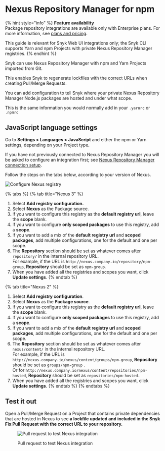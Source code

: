 # Nexus Repository Manager for npm

{% hint style="info" %}
**Feature availability**\
Package repository integrations are available only with Enterprise plans. For more information, see [plans and pricing](https://snyk.io/plans/).

This guide is relevant for Snyk Web UI integrations only; the Snyk CLI  supports Yarn and npm Projects with private Nexus Repository Manager registries.
{% endhint %}

Snyk can use Nexus Repository Manager with npm and Yarn Projects imported from Git.

This enables Snyk to regenerate lockfiles with the correct URLs when creating Pull/Merge Requests.

You can add configuration to tell Snyk where your private Nexus Repository Manager Node.js packages are hosted and under what scope.

This is the same information you would normally add in your `.yarnrc` or `.npmrc`

## JavaScript language settings

Go to **Settings > Languages > JavaScript** and either the npm or Yarn settings, depending on your Project type.

If you have not previously connected to Nexus Repository Manager you will be asked to configure an integration first; see [Nexus Repository Manager connection setup](./).

Follow the steps on the tabs below, according to your version of Nexus.

![Configure Nexus registry](<../../../../.gitbook/assets/Screenshot 2022-07-15 at 14.18.43.png>)

{% tabs %}
{% tab title="Nexus 3" %}
1. Select **Add registry configuration.**
2. Select **Nexus** as the Package source.
3. If you want to configure this registry as the **default registry url**, leave the **scope** blank.
4. If you want to configure **only scoped packages** to use this registry, add a **scope**.
5. If you want to add a mix of the **default registry url** and **scoped packages**, add multiple configurations, one for the default and one per scope.
6. The **Repository** section should be set as whatever comes after `repository/` in the internal repository URL.\
   For example, if the URL is `http://nexus.company.io/repository/npm-group`, **Repository** should be set as `npm-group.`
7. When you have added all the registries and scopes you want, click **Update settings**.
{% endtab %}

{% tab title="Nexus 2" %}
1. Select **Add registry configuration**.
2. Select **Nexus** as the **Package source**.
3. If you want to configure this registry as the **default registry url**, leave the **scope** blank.
4. If you want to configure **only scoped packages** to use this registry, add a **scope**.
5. If you want to add a mix of the **default registry url** and **scoped packages**, add multiple configurations, one for the default and one per scope.
6. The **Repository** section should be set as whatever comes after `nexus/content/` in the internal repository URL.\
   For example, if the URL is `http://nexus.company.io/nexus/content/groups/npm-group`, **Repository** should be set as `groups/npm-group` .\
   Or for `http://nexus.company.io/nexus/content/repositories/npm-hosted`, **Repository** should be set as `repositories/npm-hosted.`
7. When you have added all the registries and scopes you want, click **Update settings**.
{% endtab %}
{% endtabs %}

## Test it out

Open a Pull/Merge Request on a Project that contains private dependencies that are hosted in Nexus to see **a lockfile updated and included in the Snyk Fix Pull Request with the correct URL to your repository.**

<figure><img src="../../../../.gitbook/assets/Screenshot 2022-07-15 at 14.22.59.png" alt="Pull request to test Nexus integration"><figcaption><p>Pull request to test Nexus integration</p></figcaption></figure>
